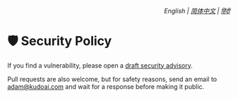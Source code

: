 <div align="right">
    <h6>
        <picture>
            <source type="image/svg+xml" media="(prefers-color-scheme: dark)" srcset="https://assets.chatgptomnibox.com/images/icons/earth/white/icon32.svg">
            <img height=14 src="https://assets.chatgptomnibox.com/images/icons/earth/black/icon32.svg">
        </picture>
        &nbsp;English |
        <a href="https://github.com/adamlui/chatgpt-omnibox/blob/main/docs/zh-cn/SECURITY.md">简体中文</a> |
        <a href="https://github.com/adamlui/chatgpt-omnibox/blob/main/docs/hi/SECURITY.md">हिंदी</a>
    </h6>
</div>

# 🛡️ Security Policy

If you find a vulnerability, please open a [draft security advisory](https://github.com/adamlui/chatgpt-omnibox/security/advisories/new).

Pull requests are also welcome, but for safety reasons, send an email to <adam@kudoai.com> and wait for a response before making it public.
